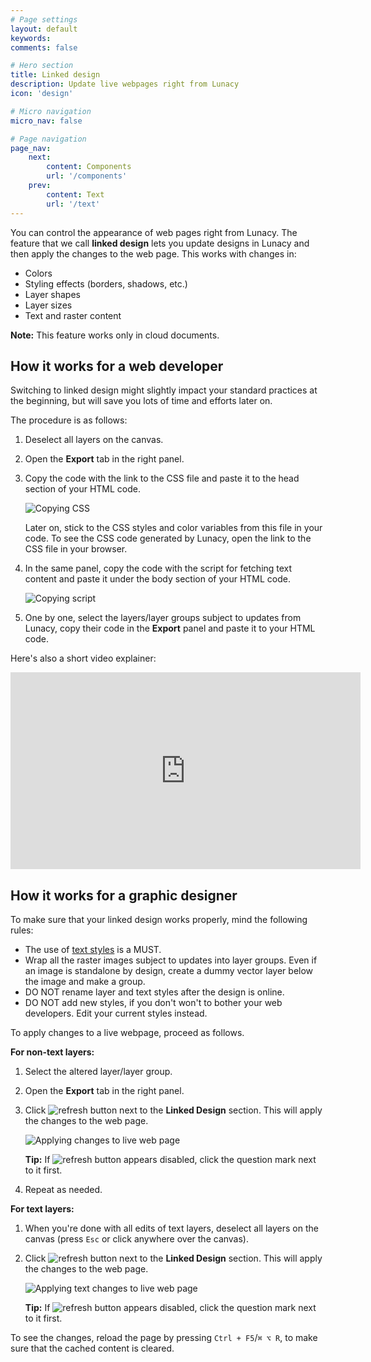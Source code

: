 ```yaml
---
# Page settings
layout: default
keywords:
comments: false

# Hero section
title: Linked design
description: Update live webpages right from Lunacy
icon: 'design'

# Micro navigation
micro_nav: false

# Page navigation
page_nav:
    next:
        content: Components
        url: '/components'
    prev:
        content: Text
        url: '/text'
---
```


You can control the appearance of web pages right from Lunacy. The feature that we call **linked design** lets you update designs in Lunacy and then apply the changes to the web page. This works with changes in:

* Colors
* Styling effects (borders, shadows, etc.)
* Layer shapes
* Layer sizes
* Text and raster content


<div class="callout callout--warning">
    <p><strong>Note:</strong> This feature works only in cloud documents.</p>
</div>

## How it works for a web developer

Switching to linked design might slightly impact your standard practices at the beginning, but will save you lots of time and efforts later on. 

The procedure is as follows:

1. Deselect all layers on the canvas.
2. Open the **Export** tab in the right panel.
3. Copy the code with the link to the CSS file and paste it to the head section of your HTML code.

    ![Copying CSS](/public/Linked_design_copying_CSS.png)

    Later on, stick to the CSS styles and color variables from this file in your code. To see the CSS code generated by Lunacy, open the link to the CSS file in your browser.

4. In the same panel, copy the code with the script for fetching text content and paste it under the body section of your HTML code.

    ![Copying script](/public/Linked_design_copying_script.png)

5. One by one, select the layers/layer groups subject to updates from Lunacy, copy their code in the **Export** panel and paste it to your HTML code.

Here's also a short video explainer:

<iframe width="560" height="315" src="https://www.youtube.com/embed/a707KuNnT9A" title="YouTube video player" frameborder="0" allow="accelerometer; autoplay; clipboard-write; encrypted-media; gyroscope; picture-in-picture" allowfullscreen></iframe>

## How it works for a graphic designer

To make sure that your linked design works properly, mind the following rules:

* The use of <a href="https://docs.icons8.com/layerstyles/" target="_blank">text styles</a> is a MUST.
* Wrap all the raster images subject to updates into layer groups. Even if an image is standalone by design, create a dummy vector layer below the image and make a group.
* DO NOT rename layer and text styles after the design is online.
* DO NOT add new styles, if you don't won't to bother your web developers. Edit your current styles instead.


To apply changes to a live webpage, proceed as follows.

**For non-text layers:**

1. Select the altered layer/layer group.
2. Open the **Export** tab in the right panel.
3. Click ![refresh button](/public/refresh_icon.png) next to the **Linked Design** section. This will apply the changes to the web page.


    ![Applying changes to live web page](/public/Linked_design_applying_changes.png)

    **Tip:** If ![refresh button](/public/refresh_icon.png) appears disabled, click the question mark next to it first.

4. Repeat as needed.

**For text layers:**

1. When you're done with all edits of text layers, deselect all layers on the canvas (press `Esc` or click anywhere over the canvas).
2. Click ![refresh button](/public/refresh_icon.png) next to the **Linked Design** section. This will apply the changes to the web page.

    ![Applying text changes to live web page](/public/Linked_design_applying_changes_text.png)

    **Tip:** If ![refresh button](/public/refresh_icon.png) appears disabled, click the question mark next to it first.

To see the changes, reload the page by pressing `Ctrl + F5`/`⌘ ⌥ R`, to make sure that the cached content is cleared.